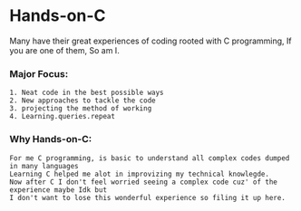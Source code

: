 # Hands-on-C
Many have their great experiences of coding rooted with C programming, If you are one of them, So am I.

### Major Focus: 
    1. Neat code in the best possible ways
    2. New approaches to tackle the code
    3. projecting the method of working
    4. Learning.queries.repeat
### Why Hands-on-C:
    For me C programming, is basic to understand all complex codes dumped in many languages 
    Learning C helped me alot in improvizing my technical knowlegde. 
    Now after C I don't feel worried seeing a complex code cuz' of the experience maybe Idk but 
    I don't want to lose this wonderful experience so filing it up here. 
   
 
     
